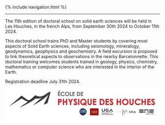 {% include navigation.html %}

---

The 11th edition of doctoral school on solid earth sciences will be held in Les Houches, in the french Alps, from September 30th 2024 to October 11th 2024.

This doctoral school trains PhD and Master students by covering most aspects of Solid Earth sciences, including seismology, mineralogy, geodynamics, geophysics and geochemistry. A field excursion is  proposed to link theoretical aspects to observations in the nearby Barcelonnette. This doctoral training welcomes students trained in geology, physics, chemistry, mathematics or computer science who are interested in the interior of the Earth.

Registration deadline July 31th 2024.


![test](/docs/assets/images/bandeau_logos_2020.png)



